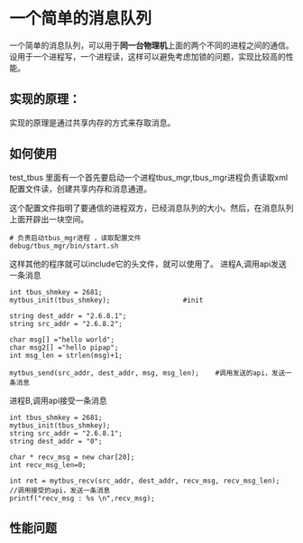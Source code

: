 # 一个简单的消息队列


一个简单的消息队列，可以用于**同一台物理机**上面的两个不同的进程之间的通信。设用于一个进程写，一个进程读，这样可以避免考虑加锁的问题，实现比较高的性能。

## 实现的原理：

实现的原理是通过共享内存的方式来存取消息。


## 如何使用

test_tbus 里面有一个首先要启动一个进程tbus_mgr,tbus_mgr进程负责读取xml配置文件读，创建共享内存和消息通道。

这个配置文件指明了要通信的进程双方，已经消息队列的大小。然后，在消息队列上面开辟出一块空间。
```
# 负责启动tbus_mgr进程 ，读取配置文件
debug/tbus_mgr/bin/start.sh 
```

这样其他的程序就可以include它的头文件，就可以使用了。
进程A,调用api发送一条消息
```
int tbus_shmkey = 2681;
mytbus_init(tbus_shmkey);                  #init

string dest_addr = "2.6.8.1";
string src_addr = "2.6.8.2";

char msg[] ="hello world";
char msg2[] ="hello pipap";
int msg_len = strlen(msg)+1;

mytbus_send(src_addr, dest_addr, msg, msg_len);    #调用发送的api，发送一条消息
```

进程B,调用api接受一条消息
```
int tbus_shmkey = 2681;
mytbus_init(tbus_shmkey);
string src_addr = "2.6.8.1";
string dest_addr = "0";

char * recv_msg = new char[20];
int recv_msg_len=0;

int ret = mytbus_recv(src_addr, dest_addr, recv_msg, recv_msg_len);    //调用接受的api，发送一条消息
printf("recv_msg : %s \n",recv_msg);
```

## 性能问题

